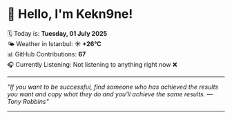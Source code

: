 # 👋 Hello, I'm Kekn9ne!

🗓️ Today is: **Tuesday, 01 July 2025**  
🌤️ Weather in Istanbul: **☀️   +26°C**  
📊 GitHub Contributions: **67**  
🎧 Currently Listening: Not listening to anything right now ❌

---

_"If you want to be successful, find someone who has achieved the results you want and copy what they do and you'll achieve the same results. — *Tony Robbins*"_

---
